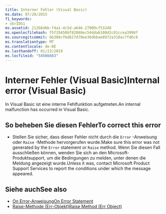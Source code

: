 ```yaml
---
title: Interner Fehler (Visual Basic)
ms.date: 07/20/2015
f1_keywords:
- vbrID51
ms.assetid: 21266dbb-f4a1-4c5d-a646-27909cf53248
ms.openlocfilehash: f5f35650bf82860ec54dda6108d2c01ccea3998f
ms.sourcegitcommit: 6b308cf6d627d78ee36dbbae8972a310ac7fd6c8
ms.translationtype: MT
ms.contentlocale: de-DE
ms.lasthandoff: 01/23/2019
ms.locfileid: "54566683"
---
```

# <a name="internal-error-visual-basic"></a><span data-ttu-id="f5836-102">Interner Fehler (Visual Basic)</span><span class="sxs-lookup"><span data-stu-id="f5836-102">Internal error (Visual Basic)</span></span>
<span data-ttu-id="f5836-103">In Visual Basic ist eine interne Fehlfunktion aufgetreten.</span><span class="sxs-lookup"><span data-stu-id="f5836-103">An internal malfunction has occurred in Visual Basic.</span></span>  
  
## <a name="to-correct-this-error"></a><span data-ttu-id="f5836-104">So beheben Sie diesen Fehler</span><span class="sxs-lookup"><span data-stu-id="f5836-104">To correct this error</span></span>  
  
-   <span data-ttu-id="f5836-105">Stellen Sie sicher, dass dieser Fehler nicht durch die `Error` -Anweisung oder `Raise` -Methode hervorgerufen wurde.</span><span class="sxs-lookup"><span data-stu-id="f5836-105">Make sure this error was not generated by the `Error` statement or `Raise` method.</span></span> <span data-ttu-id="f5836-106">Wenn Sie diesen Fall ausschließen können, wenden Sie sich an den Microsoft-Produktsupport, um die Bedingungen zu melden, unter denen die Meldung angezeigt wurde.</span><span class="sxs-lookup"><span data-stu-id="f5836-106">Unless it was, contact Microsoft Product Support Services to report the conditions under which the message appeared.</span></span>  
  
## <a name="see-also"></a><span data-ttu-id="f5836-107">Siehe auch</span><span class="sxs-lookup"><span data-stu-id="f5836-107">See also</span></span>

- [<span data-ttu-id="f5836-108">On Error-Anweisung</span><span class="sxs-lookup"><span data-stu-id="f5836-108">On Error Statement</span></span>](../../visual-basic/language-reference/statements/on-error-statement.md)
- [<span data-ttu-id="f5836-109">Raise-Methode (Err-Objekt)</span><span class="sxs-lookup"><span data-stu-id="f5836-109">Raise Method (Err Object)</span></span>](xref:Microsoft.VisualBasic.ErrObject.Raise%2A)
